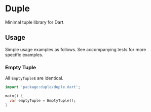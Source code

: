 # Duple

Minimal tuple library for Dart.

## Usage

Simple usage examples as follows. See accompanying tests for more specific examples.

### Empty Tuple

All `EmptyTuple`s are identical.

```dart
import 'package:duple/duple.dart';

main() {
  var emptyTuple = EmptyTuple();
}
```
